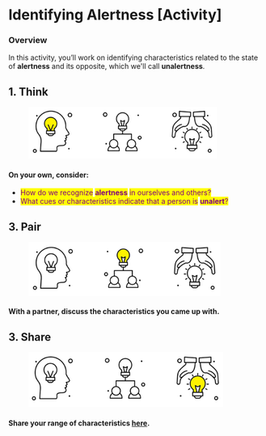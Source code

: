# Identifying Alertness \[Activity]

### Overview&#x20;

In this activity, you’ll work on identifying characteristics related to the state of **alertness** and its opposite, which we'll call **unalertness**.

## 1. Think&#x20;

<div align="left">

<figure><img src="../.gitbook/assets/3 vectors - think yellow.png" alt="" width="373"><figcaption></figcaption></figure>

</div>

#### On your own, consider: &#x20;

* <mark style="color:purple;">How do we recognize</mark> <mark style="color:purple;"></mark><mark style="color:purple;">**alertness**</mark> <mark style="color:purple;"></mark><mark style="color:purple;">in ourselves and others?</mark>&#x20;
* <mark style="color:purple;">What cues or characteristics indicate that a person is</mark> <mark style="color:purple;"></mark><mark style="color:purple;">**unalert**</mark><mark style="color:purple;">?</mark>

## 3. Pair

<div align="left">

<figure><img src="../.gitbook/assets/3 vectors - pair yellow.png" alt="" width="380"><figcaption></figcaption></figure>

</div>

#### With a partner, discuss the characteristics you came up with.&#x20;

## 3. Share

<div align="left">

<figure><img src="../.gitbook/assets/3 vectors - share yellow.png" alt="" width="385"><figcaption></figcaption></figure>

</div>

#### Share your range of characteristics [**here**](https://jamboard.google.com/d/1CPkX6OPLH\_oFw2nFVqvJ21QUu1Vuk1l9SvmdUHd26xA/edit?usp=sharing).&#x20;
